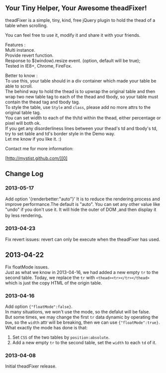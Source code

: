 ## Your Tiny Helper, Your Awesome theadFixer!

theadFixer is a simple, tiny, kind, free jQuery plugin to hold the thead of a table when scrolling.

You can feel free to use it, modify it and share it with your friends.

Features :  
Multi instance.  
Provide revert function.  
Response to $(window).resize event. (option, default will be true);  
Tested in IE8+, Chrome, FireFox.  

Better to know :  
To use this, your table should in a div container which made your table be able to scroll.  
The behind way to hold the thead is to upwrap the original table and then wrap two new table tag to each of the thead and tbody, so your table must contain the thead tag and tbody tag.  
To style the table, use `Style` and `class`, please add no more attrs to the original table tag.  
You can set width to each of the th/td within the thead, either percentage or pixel will both ok.  
If you get any disorderliness lines between your thead's td and tbody's td, try to set table and td's border style in the Demo way.  
Let me know if you like it. :)  


Contact me for more information:  

[http://mystist.github.com/][0]  

[0]: http://mystist.github.com/

## Change Log

### 2013-05-17
Add option '{renderbetter:"auto"}'
It is to reduce the rendering process and improve performance.The default is "auto".
You can set any other value like "undo" if you don't use it.
It will hide the outer of DOM ,and then display it by less rendering。

### 2013-04-23  
Fix revert issues: revert can only be execute when the theadFixer has used.

## 2013-04-22
Fix floatMode issues.  
Just as what we know in 2013-04-16, we had added a new empty `tr` to the second table. Today, we replace the `tr` with `<thead><tr></tr></thead>` which is just the copy HTML of the origin table.

### 2013-04-16
Add option `{"floatMode":false}`.  
In many situations, we won't use the mode, so the defalut will be false.  
But some times, we may change the first `tr` data dynamic by operating the `Dom`, so the `width` attr will be breaking, then we can use `{"floatMode":true}`.  
What exactly the mode has done is that:  
1. Set `CSS` of the two tables by `position:absolute`.  
2. Add a new empty `tr` to the second table, set the `width` to each `td` of it.


### 2013-04-08  
Initial theadFixer release.








